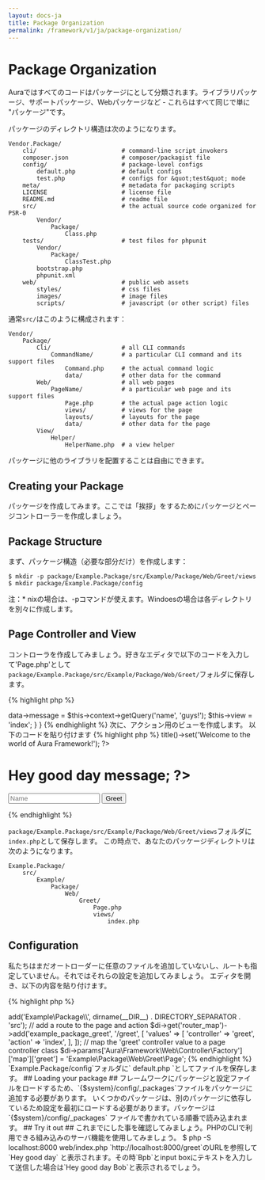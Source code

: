 ```yaml
---
layout: docs-ja
title: Package Organization
permalink: /framework/v1/ja/package-organization/
---
```


# Package Organization #

Auraではすべてのコードはパッケージにとして分類されます。ライブラリパッケージ、サポートパッケージ、Webパッケージなど - これらはすべて同じで単に &quot;パッケージ&quot;です。

パッケージのディレクトリ構造は次のようになります。


    Vendor.Package/
        cli/                        # command-line script invokers
        composer.json               # composer/packagist file
        config/                     # package-level configs
            default.php             # default configs
            test.php                # configs for &quot;test&quot; mode
        meta/                       # metadata for packaging scripts
        LICENSE                     # license file
        README.md                   # readme file
        src/                        # the actual source code organized for PSR-0
            Vendor/
                Package/
                    Class.php
        tests/                      # test files for phpunit
            Vendor/
                Package/
                    ClassTest.php
            bootstrap.php
            phpunit.xml
        web/                        # public web assets
            styles/                 # css files
            images/                 # image files
            scripts/                # javascript (or other script) files


通常`src/`はこのように構成されます：


    Vendor/
        Package/
            Cli/                    # all CLI commands
                CommandName/        # a particular CLI command and its support files
                    Command.php     # the actual command logic
                    data/           # other data for the command
            Web/                    # all web pages
                PageName/           # a particular web page and its support files
                    Page.php        # the actual page action logic
                    views/          # views for the page
                    layouts/        # layouts for the page
                    data/           # other data for the page
            View/
                Helper/
                    HelperName.php  # a view helper


パッケージに他のライブラリを配置することは自由にできます。

## Creating your Package ##

パッケージを作成してみます。ここでは「挨拶」をするためにパッケージとページコントローラーを作成しましょう。
## Package Structure ##

まず、パッケージ構造（必要な部分だけ）を作成します：


    $ mkdir -p package/Example.Package/src/Example/Package/Web/Greet/views
    $ mkdir package/Example.Package/config

注：* nixの場合は、-pコマンドが使えます。Windoesの場合は各ディレクトリを別々に作成します。

## Page Controller and View ##

コントローラを作成してみましょう。好きなエディタで以下のコードを入力して&#39;Page.php&#39;として `package/Example.Package/src/Example/Package/Web/Greet/`フォルダに保存します。

{% highlight php %}
<?php
namespace Example\Package\Web\Greet;
use Aura\Framework\Web\Controller\AbstractPage;
class Page extends AbstractPage
{
    public function actionIndex()
    {
        $this->data->message = $this->context->getQuery('name', 'guys!');
        $this->view = 'index';
    }
}
{% endhighlight %}

次に、アクション用のビューを作成します。
以下のコードを貼り付けます

{% highlight php %}
<?php
$this->title()->set('Welcome to the world of Aura Framework!');
?>
<h1>Hey good day <?= $this->message; ?></h1>
<form method="get" action="<?php echo $this->route('example_package_greet'); ?>" class="form-search">
    <input type="text" name="name" id="name" class="input-medium search-query" placeholder="Name" />
    <input type="submit" name="greet" id="greet" value="Greet" class="btn" />
</form>
{% endhighlight %}

 `package/Example.Package/src/Example/Package/Web/Greet/views`フォルダに`index.php`として保存します。
この時点で、あなたのパッケージディレクトリは次のようになります。


    Example.Package/
        src/
            Example/
                Package/
                    Web/
                        Greet/
                            Page.php
                            views/
                                index.php

## Configuration ##

私たちはまだオートローダーに任意のファイルを追加していないし、ルートも指定していません。それではそれらの設定を追加してみましょう。
エディタを開き、以下の内容を貼り付けます。

{% highlight php %}
<?php
/** Example Package configs */

// add the package to the autoloader
$loader->add('Example\Package\\', dirname(__DIR__) . DIRECTORY_SEPARATOR . 'src');

// add a route to the page and action
$di->get('router_map')->add('example_package_greet', '/greet', [
    'values' => [
        'controller' => 'greet',
        'action' => 'index',
    ],
]);

// map the 'greet' controller value to a page controller class
$di->params['Aura\Framework\Web\Controller\Factory']['map']['greet'] = 'Example\Package\Web\Greet\Page';
{% endhighlight %}

`Example.Package/config`フォルダに` default.php `としてファイルを保存します。

## Loading your package ##

フレームワークにパッケージと設定ファイルをロードするため、`{$system}/config/_packages`ファイルをパッケージに追加する必要があります。
いくつかのパッケージは、別のパッケージに依存しているため設定を最初にロードする必要があります。パッケージは `{$system}/config/_packages` ファイルで書かれている順番で読み込まれます。

## Try it out ##

これまでにした事を確認してみましょう。PHPのCLIで利用できる組み込みのサーバ機能を使用してみましょう。

    $ php -S localhost:8000 web/index.php

`http://localhost:8000/greet`のURLを参照して`Hey good day` と表示されます。その時`Bpb`とinput boxにテキストを入力して送信した場合は`Hey good day Bob`と表示されるでしょう。
